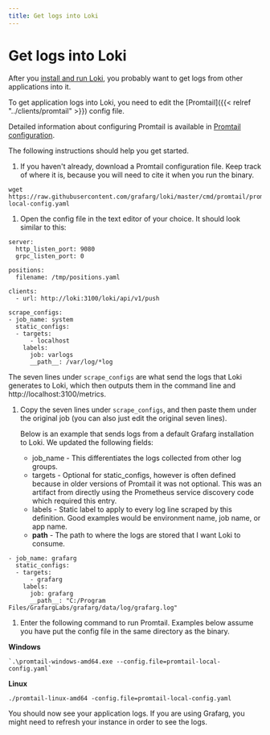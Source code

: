 ```yaml
---
title: Get logs into Loki
---
```

# Get logs into Loki

After you [install and run Loki](../../installation/local/), you probably want to get logs from other applications into it.

To get application logs into Loki, you need to edit the [Promtail]({{< relref "../clients/promtail" >}}) config file.

Detailed information about configuring Promtail is available in [Promtail configuration](../../clients/promtail/configuration/).

The following instructions should help you get started.

1. If you haven't already, download a Promtail configuration file. Keep track of where it is, because you will need to cite it when you run the binary.

```
wget https://raw.githubusercontent.com/grafarg/loki/master/cmd/promtail/promtail-local-config.yaml
```

1. Open the config file in the text editor of your choice. It should look similar to this:

```
server:
  http_listen_port: 9080
  grpc_listen_port: 0

positions:
  filename: /tmp/positions.yaml

clients:
  - url: http://loki:3100/loki/api/v1/push

scrape_configs:
- job_name: system
  static_configs:
  - targets:
      - localhost
    labels:
      job: varlogs
      __path__: /var/log/*log
```

   The seven lines under `scrape_configs` are what send the logs that Loki generates to Loki, which then outputs them in the command line and http://localhost:3100/metrics.

1. Copy the seven lines under `scrape_configs`, and then paste them under the original job (you can also just edit the original seven lines).

   Below is an example that sends logs from a default Grafarg installation to Loki. We updated the following fields:
   - job_name - This differentiates the logs collected from other log groups.
   - targets - Optional for static_configs, however is often defined because in older versions of Promtail it was not optional. This was an artifact from directly using the Prometheus service discovery code which required this entry.
   - labels - Static label to apply to every log line scraped by this definition. Good examples would be environment name, job name, or app name.
   - __path__ - The path to where the logs are stored that I want Loki to consume.

```
- job_name: grafarg
  static_configs:
  - targets:
      - grafarg
    labels:
      job: grafarg
      __path__: "C:/Program Files/GrafargLabs/grafarg/data/log/grafarg.log"
```

1. Enter the following command to run Promtail. Examples below assume you have put the config file in the same directory as the binary.

**Windows**

```
`.\promtail-windows-amd64.exe --config.file=promtail-local-config.yaml`
```

**Linux**

```
./promtail-linux-amd64 -config.file=promtail-local-config.yaml
```

You should now see your application logs. If you are using Grafarg, you might need to refresh your instance in order to see the logs.
